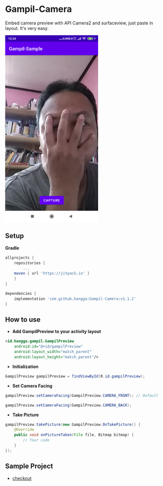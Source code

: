 # Gampil-Camera
Embed camera preview with API Camera2 and surfaceview, just paste in layout. It's very easy. 

<img width="300" src="https://github.com/hangga/Gampil-Camera/blob/main/skrinsut.png?raw=true"/>

## Setup

**Gradle**
```gradle
allprojects {
    repositories {
    	...
	maven { url 'https://jitpack.io' }
    }
}
```

```gradle
dependencies {
    implementation 'com.github.hangga:Gampil-Camera:v1.1.2'
}


```
## How to use
- **Add GampilPreview to your activity layout**
```xml
<id.hangga.gampil.GampilPreview
    android:id="@+id/gampilPreview"
    android:layout_width="match_parent"
    android:layout_height="match_parent"/>
```
- **Initialization**
```java
GampilPreview gampilPreview = findViewById(R.id.gampilPreview);
```

- **Set Camera Facing**  

```java
gampilPreview.setCameraFacing(GampilPreview.CAMERA_FRONT); // Default
```

```java
gampilPreview.setCameraFacing(GampilPreview.CAMERA_BACK);
```


- **Take Picture**
```java
gampilPreview.takePicture(new GampilPreview.OnTakePicture() {
    @Override
    public void onPictureTaken(File file, Bitmap bitmap) {
        // Your code
    }
});
```
## Sample Project
- <a href="https://github.com/hangga/Gampil-Sample" target="_blank">checkout</a>
